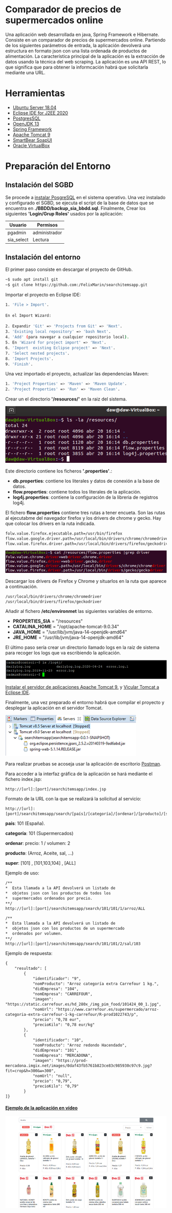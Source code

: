 
# Comparador de precios de supermercados online

Una aplicación web desarrollada en java, Spring Framework e Hibernate. Consiste en un comparador de precios de supermercados online. Partiendo de los siguientes parámetros de entrada, la aplicación devolverá una estructura en formato json con una lista ordenada de productos de alimentación. La característica principal de la aplicación es la extracción de datos usando la técnica del web scraping.
La aplicación es una API REST, lo que significa que para obtener la informcación habrá que solicitarla mediante una URL.

# Herramientas

- [Ubuntu Server 18.04](https://ubuntu.com/download/server)
- [Eclipse IDE for J2EE 2020](https://www.eclipse.org/ide/)
- [PostgresSQL](https://www.postgresql.org/)
- [OpenJDK 13](https://openjdk.java.net/projects/jdk/)
- [Spring Framework](https://spring.io/)
- [Apache Tomcat 9](http://tomcat.apache.org/)
- [SmartBear SoapUI](https://www.soapui.org/)
- [Oracle VirtualBox](https://www.virtualbox.org/)

# Preparación del Entorno

## Instalación del SGBD  

Se procede a [instalar PosgreSQL](https://www.digitalocean.com/community/tutorials/como-instalar-y-utilizar-postgresql-en-ubuntu-18-04-es) en el sistema operativo. Una vez instalado y configurado el SGBD, se ejecuta el script de la base de datos que se encuentra en **./BBDD/backup_sia_bbdd.sql**. Finalmente, Crear los siguientes **'Login/Grup Roles'** usados por la aplicación: 

| Usuario | Permisos |
| --- | --- |
| pgadmin | administrador |
| sia_select | Lectura |

## Instalación del entorno 
El primer paso consiste en descargar el proyecto de GitHub.  

```bash
~$ sudo apt install git 
~$ git clone https://github.com:/FelixMarin/searchitemsapp.git 
```
Importar el proyecto en Eclipse IDE:

```bash
1. 'File > Import'.

En el Import Wizard:

2. Expandir 'Git' => 'Projects from Git' => 'Next'.
3. 'Existing local repository' => 'bash Next'.
4. 'Add' (para navegar a cualquier repositorio local).
5. En 'Wizard for project import' => 'Next'. 
6. 'Import  existing Eclipse project' => 'Next'.
7. 'Select nested projects'.
8. 'Import Projects'.
9. 'Finish'.
```

Una vez importado el proyecto, actualizar las dependencias Maven: 

```bash
1. 'Project Properties' => 'Maven' => 'Maven Update'.
2. 'Project Properties' => 'Run' => 'Maven Clean'.
```

Crear un el directorio **'/resources/'** en la raiz del sistema. 

![Drivers en './resources/'](https://github.com/FelixMarin/searchitemsapp/blob/v0.7.0/docimg/000007.png)

Este directorio contiene los ficheros **'.properties'**.:

- **db.properties**: contiene los literales y datos de conexión a la base de datos.
- **flow.properties**: contiene todos los literales de la aplicación.
- **log4j.properties**: contiene la configuración de la libreria de registros log4j.

El fichero **flow.properties** contiene tres rutas a tener encueta. Son las rutas al ejecutabme del navegador firefox y los drivers de chrome y gecko. Hay que colocar los drivers en la ruta indicada.

```console
folw.value.firefox.ejecutable.path=/usr/bin/firefox
flow.value.google.driver.path=/usr/local/bin/drivers/chrome/chromedriver 
flow.value.firefox.driver.path=/usr/local/bin/drivers/firefox/geckodriver
```

![Drivers en './resources/flow.properties'](https://github.com/FelixMarin/searchitemsapp/blob/v0.7.0/docimg/000008.png)

Descargar los drivers de Firefox y Chrome y situarlos en la ruta que aparece a continuación. 

```console
/usr/local/bin/drivers/chrome/chromedriver 
/usr/local/bin/drivers/firefox/geckodriver 
```

Añadir al fichero **/etc/environmet** las siguientes variables de entorno.  

- **PROPERTIES_SIA** = "/resources" 
- **CATALINA_HOME** = "/opt/apache-tomcat-9.0.34" 
- **JAVA_HOME** = "/usr/lib/jvm/java-14-openjdk-amd64" 
- **JRE_HOME** = "/usr/lib/jvm/java-14-openjdk-amd64" 

El último paso sería crear un directorio llamado logs en la raíz de sistema para recoger los logs que va escribiendo la aplicación.  

![Directorio '/log4j/'](https://github.com/FelixMarin/searchitemsapp/blob/v0.7.0/docimg/000009.png)

[Instalar el servidor de aplicaciones Apache Tomcat 9.](https://tecnstuff.net/how-to-install-tomcat-9-on-ubuntu-18-04/) y [Vicular Tomcat a Eclipse IDE](https://www.codejava.net/servers/tomcat/how-to-add-tomcat-server-in-eclipse-ide). 
 
Finalmente, una vez preparado el entorno habrá que compilar el proyecto y desplegar la aplicación en el servidor Tomcat.

![Instalación Apache Tomcat](https://github.com/FelixMarin/searchitemsapp/blob/v0.7.0/docimg/tomcat.png)

Para realizar pruebas se acoseja usar la aplicación de escritorio [Postman](https://www.postman.com/downloads/). 

Para acceder a la interfaz gráfica de la aplicación se hará mediante el fichero index.jsp:

```console
http://[url]:[port]/searchitemsapp/index.jsp
```

Formato de la URL con la que se realizará la solicitud al servicio:

```console
http://[url]:[port]/searchitemsapp/search/[país]/[categoría]/[ordenar]/[producto]/[super]
```

__país__: 101 (España).

__categoría__: 101 (Supermercados)

__ordenar__: precio: 1 / volumen: 2

__producto__: (Arroz, Aceite, sal, ...)

__super__: [101] , [101,103,104] , [ALL]
 

Ejemplo de uso:

```console
/**
*  Esta llamada a la API devolverá un listado de 
*  objetos json con los productos de todos los 
*  supermercados ordenados por precio. 
**/
http://[url]:[port]/searchitemsapp/search/101/101/1/arroz/ALL
```

```console
/**
*  Esta llamada a la API devolverá un listado de 
*  objetos json con los productos de un supermercado  
*  ordenados por volumen.
**/
http://[url]:[port]/searchitemsapp/search/101/101/2/sal/103
```

Ejemplo de respuesta:

```console
{
    "resultado": [
        {
            "identificador": "9",
            "nomProducto": "Arroz categoría extra Carrefour 1 kg.",
            "didEmpresa": "104",
            "nomEmpresa": "CARREFOUR",
            "imagen": "https://static.carrefour.es/hd_280x_/img_pim_food/101424_00_1.jpg",
            "nomUrl": "https://www.carrefour.es/supermercado/arroz-categoria-extra-carrefour-1-kg-carrefour/R-prod1022743/p",
            "precio": "0,78 eur",
            "precioKilo": "0,78 eur/kg"
        },
        {
            "identificador": "10",
            "nomProducto": "Arroz redondo Hacendado",
            "didEmpresa": "101",
            "nomEmpresa": "MERCADONA",
            "imagen": "https://prod-mercadona.imgix.net/images/0daf43fb5761b823ce83c985930c97c9.jpg?fit=crop&h=300&w=300",
            "nomUrl": "null",
            "precio": "0,79",
            "precioKilo": "0,79"
        }
]}
```

#### [Ejemplo de la aplicación en vídeo](https://youtu.be/K_4Wp0Poh2Q)

[![Ejemplo de la aplicación en vídeo](https://github.com/FelixMarin/searchitemsapp/blob/v0.7.0/docimg/portada-video-0.png)](https://youtu.be/K_4Wp0Poh2Q)
 


